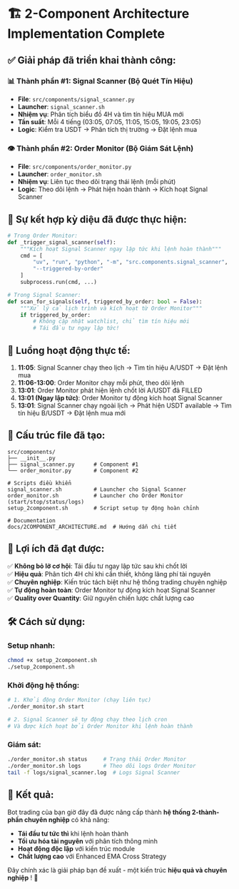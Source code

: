 # 🏗️ 2-Component Architecture Implementation Complete

## ✅ **Giải pháp đã triển khai thành công:**

### 📊 **Thành phần #1: Signal Scanner (Bộ Quét Tín Hiệu)**

- **File**: `src/components/signal_scanner.py`
- **Launcher**: `signal_scanner.sh`
- **Nhiệm vụ**: Phân tích biểu đồ 4H và tìm tín hiệu MUA mới
- **Tần suất**: Mỗi 4 tiếng (03:05, 07:05, 11:05, 15:05, 19:05, 23:05)
- **Logic**: Kiểm tra USDT → Phân tích thị trường → Đặt lệnh mua

### 👁️ **Thành phần #2: Order Monitor (Bộ Giám Sát Lệnh)**

- **File**: `src/components/order_monitor.py`
- **Launcher**: `order_monitor.sh`
- **Nhiệm vụ**: Liên tục theo dõi trạng thái lệnh (mỗi phút)
- **Logic**: Theo dõi lệnh → Phát hiện hoàn thành → Kích hoạt Signal Scanner

## 🔄 **Sự kết hợp kỳ diệu đã được thực hiện:**

```python
# Trong Order Monitor:
def _trigger_signal_scanner(self):
    """Kích hoạt Signal Scanner ngay lập tức khi lệnh hoàn thành"""
    cmd = [
        "uv", "run", "python", "-m", "src.components.signal_scanner",
        "--triggered-by-order"
    ]
    subprocess.run(cmd, ...)

# Trong Signal Scanner:
def scan_for_signals(self, triggered_by_order: bool = False):
    """Xử lý cả lịch trình và kích hoạt từ Order Monitor"""
    if triggered_by_order:
        # Không cập nhật watchlist, chỉ tìm tín hiệu mới
        # Tái đầu tư ngay lập tức!
```

## 🚀 **Luồng hoạt động thực tế:**

1. **11:05**: Signal Scanner chạy theo lịch → Tìm tín hiệu A/USDT → Đặt lệnh mua
2. **11:06-13:00**: Order Monitor chạy mỗi phút, theo dõi lệnh
3. **13:01**: Order Monitor phát hiện lệnh chốt lời A/USDT đã FILLED
4. **13:01 (Ngay lập tức)**: Order Monitor tự động kích hoạt Signal Scanner
5. **13:01**: Signal Scanner chạy ngoài lịch → Phát hiện USDT available → Tìm tín hiệu B/USDT → Đặt lệnh mua mới

## 📁 **Cấu trúc file đã tạo:**

```
src/components/
├── __init__.py
├── signal_scanner.py      # Component #1
└── order_monitor.py       # Component #2

# Scripts điều khiển
signal_scanner.sh          # Launcher cho Signal Scanner
order_monitor.sh           # Launcher cho Order Monitor (start/stop/status/logs)
setup_2component.sh        # Script setup tự động hoàn chỉnh

# Documentation
docs/2COMPONENT_ARCHITECTURE.md  # Hướng dẫn chi tiết
```

## 🎯 **Lợi ích đã đạt được:**

✅ **Không bỏ lỡ cơ hội**: Tái đầu tư ngay lập tức sau khi chốt lời  
✅ **Hiệu quả**: Phân tích 4H chỉ khi cần thiết, không lãng phí tài nguyên  
✅ **Chuyên nghiệp**: Kiến trúc tách biệt như hệ thống trading chuyên nghiệp  
✅ **Tự động hoàn toàn**: Order Monitor tự động kích hoạt Signal Scanner  
✅ **Quality over Quantity**: Giữ nguyên chiến lược chất lượng cao

## 🛠️ **Cách sử dụng:**

### Setup nhanh:

```bash
chmod +x setup_2component.sh
./setup_2component.sh
```

### Khởi động hệ thống:

```bash
# 1. Khởi động Order Monitor (chạy liên tục)
./order_monitor.sh start

# 2. Signal Scanner sẽ tự động chạy theo lịch cron
# Và được kích hoạt bởi Order Monitor khi lệnh hoàn thành
```

### Giám sát:

```bash
./order_monitor.sh status     # Trạng thái Order Monitor
./order_monitor.sh logs       # Theo dõi logs Order Monitor
tail -f logs/signal_scanner.log  # Logs Signal Scanner
```

## 🎉 **Kết quả:**

Bot trading của bạn giờ đây đã được nâng cấp thành **hệ thống 2-thành-phần chuyên nghiệp** có khả năng:

- **Tái đầu tư tức thì** khi lệnh hoàn thành
- **Tối ưu hóa tài nguyên** với phân tích thông minh
- **Hoạt động độc lập** với kiến trúc module
- **Chất lượng cao** với Enhanced EMA Cross Strategy

Đây chính xác là giải pháp bạn đề xuất - một kiến trúc **hiệu quả và chuyên nghiệp** ! 🚀
